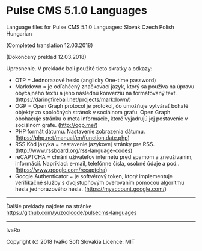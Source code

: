 # Pulse CMS 5.1.0 Languages
Language files for Pulse CMS 5.1.0
Languages:
Slovak
Czech
Polish
Hungarian

(Completed translation 12.03.2018)

(Dokončený preklad 12.03.2018)

Upresnenie.
V preklade boli použité tieto skratky a odkazy:
-	OTP = Jednorazové heslo (anglicky One-time password)
-	Markdown = je odľahčený značkovací jazyk,
ktorý sa používa na úpravu obyčajného textu
a jeho následnú konverziu na formátovaný text.
(https://daringfireball.net/projects/markdown/)
-	OGP =  Open Graph protocol je protokol, čo umožňuje vytvárať bohaté objekty zo spoločných stránok v sociálnom grafu. Open Graph obohacuje stránku o meta informácie, ktoré vyjadrujú jej postavenie v sociálnom grafe.  (http://ogp.me/)
-	PHP formát dátumu. Nastavenie zobrazenia dátumu.
(https://php.net/manual/en/function.date.php)
-	RSS Kód jazyka = nastavenie jazykovej stránky pre RSS.
(http://www.rssboard.org/rss-language-codes)
-	reCAPTCHA = chráni užívateľov internetu pred spamom a zneužívaním, informácií.
Napríklad: e-mail, telefónne čísla, osobné údaje a pod..
(https://www.google.com/recaptcha)
-	Google Authenticator = je softvérový token, ktorý implementuje verifikačné služby s dvojstupňovým overovaním pomocou algoritmu hesla jednorazového hesla.
(https://myaccount.google.com/)

***********************************************
Ďalšie preklady najdete na stránke
https://github.com/yuzoolcode/pulsecms-languages
***********************************************


IvaRo


Copyright (c) 2018 IvaRo Soft Slovakia
Licence: MIT


